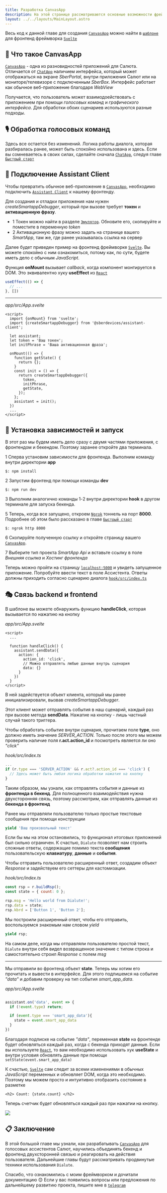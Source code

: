 ```yaml
---
title: Разработка CanvasApp
description: На этой странице рассматриваются основные возможности фреймворка для создания CanvasApp
layout: ../../layouts/MainLayout.astro
---
```


Весь код к данной главе для создания [`CanvasApp`](https://developers.sber.ru/docs/ru/va/background/basics/canvasapp) можно найти в [`шаблоне`](https://github.com/Dikower/dialute-starter-svelte) для фронтенд фреймворка [`Svelte`](https://ru.svelte.dev/)

## 📲 Что такое CanvasApp
[`CanvasApp`](https://developers.sber.ru/docs/ru/va/background/basics/canvasapp) - одна из разновидностей приложений для Салюта. Отличается от [`ChatApp`](https://developers.sber.ru/docs/ru/va/background/basics/chatapp) наличием интерфейса, который может отображаться на экране _SberPortal_, внутри приложения Салют или на мониторе/телевизоре с подключенным _SberBox_. Интерфейс работает как обычное веб-приложение благодаря _WebView_

Получается, что пользователь может взаимодоействовать с приложением при помощи _голосовых команд_ и _графического интерфейса_. Для обработки обоих сценариев используются разные подходы.

## 🎙 Обработка голосовых команд
Здесь все остается без изменений. Логика работы диалога, которая разбиралась ранее, может быть спокойно использована и здесь. Если вы сомневаетесь в своих силах, сделайте сначала [`ChatApp`](https://developers.sber.ru/docs/ru/va/background/basics/chatapp), следуя главе [`Быстрый старт`](3.startup)

## 🔨 Подключение Assistant Client
Чтобы превратить обычное веб-приложение в [`CanvasApp`](https://developers.sber.ru/docs/ru/va/background/basics/canvasapp), необходимо подключить [`Assistant Client`](https://developers.sber.ru/docs/ru/va/reference/assistant-client/overview) к нашему фронтенду.

Для создания и отладки приложения нам нужен _createSmartappDebugger_, который при вызове требует __токен__ и __активационную фразу__.

- 1️ Токен можно найти в разделе [`Эмулятор`](https://developers.sber.ru/studio/settings/emulator). Обновите его, скопируйте и поместите в переменную _token_
- 2️ Активационную фразу можно задать на странице вашего _SmartApp_, там же, где ранее указывалась ссылка на сервер

Далее будет приведен пример на фронтенд фреймворке [`Svelte`](https://ru.svelte.dev/). Вы можете спокойно с ним ознакомиться, потому как, по сути, будете иметь дело с обычным _JavaScript_. 

Функция __onMount__ вызывает _callback_, когда компонент монтируется в DOM. Это эквивалентно хуку __useEffect__ из [`React`](https://ru.react.js.org/)
```js
useEffect(() => {
  // ...
}, [])
```
---
_app/src/App.svelte_
```svelte 
<script>
  import {onMount} from 'svelte';
  import {createSmartappDebugger} from '@sberdevices/assistant-client';

  let assistant;
  let token = 'Ваш токен';
  let initPhrase = 'Ваша активационная фраза';

  onMount(() => {
    function getState() {
      return {};
    }
    const init = () => {
      return createSmartappDebugger({
        token,
        initPhrase,
        getState,
      });
    };
    assistant = init();
  })
  ...
</script>
```

## 🚀 Установка зависимостей и запуск
В этот раз мы будем иметь дело сразу с двумя частями приложения, с фронтендом и бекендом. Поэтому заранее откройте два терминала.

1️ Сперва установим зависимости для фронтенда. Выполним команду внутри директории __app__
```shell
$: npm install
```
2️ Запустим фронтенд при помощи команды __dev__
```shell
$: npm run dev
```
3️ Выполним аналогично команды 1️-2️ внутри директории __hook__ в другом терминале для запуска бекенда.

5️ Теперь, когда все запущено, откроем [`Ngrok`](https://ngrok.com/) тоннель на порт __8000__. Подробнее об этом было рассказано в главе [`Быстрый старт`](3.startup#-%D0%B4%D0%BB%D1%8F-%D1%87%D0%B5%D0%B3%D0%BE-%D0%BD%D1%83%D0%B6%D0%B5%D0%BD-ngrok)
```shell
$: ngrok http 8000
```
6️ Скопируйте полученную ссылку и откройте страницу вашего [`CanvasApp`](https://developers.sber.ru/docs/ru/va/background/basics/canvasapp).

7️ Выберите тип проекта _SmartApp Api_ и вставьте ссылку в поле _Внешняя ссылка_ и _Хостинг фронтенда_

Теперь можно пройти на страницу [`localhost:5000`](http://localhost:5000/) и увидеть запущенное приложение. Попробуйте ввести текст в поле Ассистента. Ответы должны приходить согласно сценарию диалога [`hook/src/index.ts`](https://github.com/Dikower/dialute-starter-svelte/blob/master/hook/src/index.ts)

## 🎭 Связь backend и frontend
В шаблоне вы можете обнаружить функцию __handleClick__, которая вызывается по нажатию на кнопку

_app/src/App.svelte_
```svelte
<script>
  ...
  
  function handleClick() {
    assistant.sendData({
      action: {
        action_id: 'click',
        // Можно отправлять любые данные внутрь сценария
        data: {}
      }
    })
  }
</script>
```

В ней задействуется объект клиента, который мы ранее инициализировали, вызвав _createSmartappDebugger_. 

Этот клиент может отправлять события в наш сценарий, каждый раз при вызове метода __sendData__. Нажатие на кнопку - лишь частный случай такого триггера.

Чтобы обработать событие внутри сценария, прочитаем поле __type__, оно должно иметь значение *SERVER_ACTION*. Только после этого мы можем проверить наличие поля **r.act.action_id** и посмотреть является ли оно _"click"_

_hook/src/index.ts_

```js
...
if (r.type === 'SERVER_ACTION' && r.act?.action_id === 'click') {
  // Здесь может быть любая логика обработки нажатия на кнопку
}
```

Таким образом, мы узнали, как отправлять события и данные из __фронтенда в бекенд__.
Для полноценного взаимодействия нужна двyxcтopoнняя связь, поэтому рассмотрим, как отправлять данные из __бекенда в фронтенд__

Ранее мы отправляли пользователю только простые текстовые сообщения при помощи конструкции
```js
yield 'Ваш произвольный текст'
```
Если бы мы на этом остановились, то функционал итоговых приложений был сильно ограничен. К счастью, `Dialute` позволяет нам строить сложные ответы, содержащие помимо текста __сообщения__ пользовательскую __клавиатуру__, __данные__ и __события__. 

Чтобы отправить пользователю расширенный ответ, создадим объект _Response_ и задействуем его сеттеры для кастомизации.

_hook/src/index.ts_
```js
const rsp = r.buildRsp();
const state = { count: 0 };

rsp.msg = 'Hello world from Dialute!';
rsp.data = state;
rsp.kbrd = ['Button 1', 'Button 2'];
```
Мы построили расширенный ответ, чтобы его отправить, воспользуемся знакомым нам словом _yield_
```js
yield rsp;
```
На самом деле, когда мы отправляли пользователю простой текст, `Dialute` внутри себя видел возвращенное значение с типом строка и самостоятельно строил _Response_ с полем _msg_

---

Мы отправили во фронтенд объект __state__. Теперь мы хотим его прочитать и вывести в интерфейсе.
Для этого подпишемся на событие _"data"_ и добавим проверку на тип события *smart_app_data*.

_app/src/App.svelte_
```js

assistant.on('data', event => {
  if (!event.type) return;

  if (event.type === 'smart_app_data'){
    state = event.smart_app_data
  }
})
```
Благодаря подписке на событие _"data"_, переменная __state__ на фронтенде будет обновляться каждый раз, когда с бекенда приходят данные.
Если вы используете [`React`](https://ru.react.js.org/), то вам необходимо использовать хук __useState__ и внутри условия обновлять данные при помощи `setState(event.smart_app_data)`

К счастью, [`Svelte`](https://ru.svelte.dev/) сам следит за всеми изменениями в обычных _JavaScript_ переменных и обновляет DOM, когда это необходимо. Поэтому мы можем просто и интуитивно отобразить состояние в разметке 

```svelte
<h2> Count: {state.count} </h2>
```
Теперь счетчик будет обновляться каждый раз при нажатии на кнопку.

<img src="/preview.webp">

## 📋 Заключение
В этой большой главе мы узнали, как разрабатывать [`CanvasApp`](https://developers.sber.ru/docs/ru/va/background/basics/canvasapp) для голосовых ассистентов Салют, научились объединять бекенд и фронтенд двухсторонней связью и реагировать на действия пользователя. Дальнейшие главы будут рассматривать продвинутые техники использования `Dialute`.

Спасибо, что ознакомились с моим фреймворком и дочитали документацию 😊 
Если у вас появились вопросы или предложения по дальнейшему развитию проекта, пишите мне в [`telegram`](https://t.me/dikower)